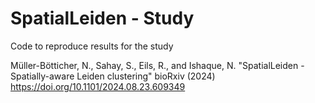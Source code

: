 # SpatialLeiden - Study

Code to reproduce results for the study 

Müller-Bötticher, N., Sahay, S., Eils, R., and Ishaque, N.
"SpatialLeiden - Spatially-aware Leiden clustering"
bioRxiv (2024) https://doi.org/10.1101/2024.08.23.609349
